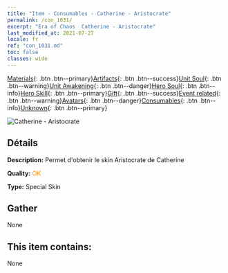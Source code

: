 ```yaml
---
title: "Item - Consumables - Catherine - Aristocrate"
permalink: /con_1031/
excerpt: "Era of Chaos  Catherine - Aristocrate"
last_modified_at: 2021-07-27
locale: fr
ref: "con_1031.md"
toc: false
classes: wide
---
```

 [Materials](/ItemsFR/){: .btn .btn--primary}[Artifacts](/ItemsFR/Artifacts/){: .btn .btn--success}[Unit Soul](/ItemsFR/UnitSoul/){: .btn .btn--warning}[Unit Awakening](/ItemsFR/UnitAwakening/){: .btn .btn--danger}[Hero Soul](/ItemsFR/HeroSoul/){: .btn .btn--info}[Hero Skill](/ItemsFR/HeroSkill/){: .btn .btn--primary}[Gift](/ItemsFR/Gift/){: .btn .btn--success}[Event related](/ItemsFR/Events/){: .btn .btn--warning}[Avatars](/ItemsFR/Avatars/){: .btn .btn--danger}[Consumables](/ItemsFR/Consumables/){: .btn .btn--info}[Unknown](/ItemsFR/Unknown/){: .btn .btn--primary}

 ![Catherine - Aristocrate](/images/h/h_Catherine8.jpg)

## Détails
 **Description:** Permet d'obtenir le skin Aristocrate de Catherine

 **Quality:** <span style="color: #FF8C00">OK</span>

 **Type:** Special Skin

## Gather

  None

## This item contains:

  None


